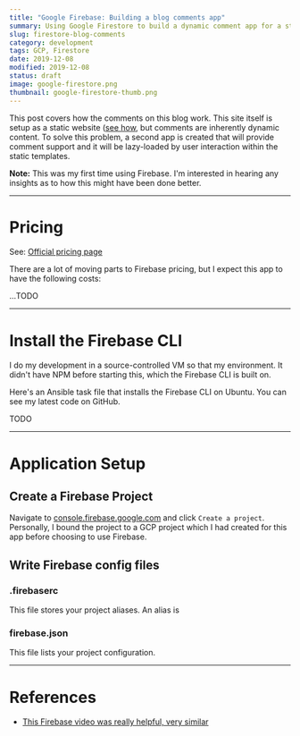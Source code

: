```yaml
---
title: "Google Firebase: Building a blog comments app"
summary: Using Google Firestore to build a dynamic comment app for a static site.
slug: firestore-blog-comments
category: development
tags: GCP, Firestore
date: 2019-12-08
modified: 2019-12-08
status: draft
image: google-firestore.png
thumbnail: google-firestore-thumb.png
---
```



This post covers how the comments on this blog work. This site itself is setup
as a static website ([see how](/blog-website.html), but comments are inherently
dynamic content. To solve this problem, a second app is created that will
provide comment support and it will be lazy-loaded by user interaction within
the static templates.


**Note:** This was my first time using Firebase. I'm interested in hearing
any insights as to how this might have been done better.

---

# Pricing

See: [Official pricing page](https://firebase.google.com/pricing)

There are a lot of moving parts to Firebase pricing, but I expect this app
to have the following costs:

...TODO


---


# Install the Firebase CLI

I do my development in a source-controlled VM so that my environment. It didn't
have NPM before starting this, which the Firebase CLI is built on.

Here's an Ansible task file that installs the Firebase CLI on Ubuntu. You can
see my latest code on GitHub.

TODO

---


# Application Setup

## Create a Firebase Project

Navigate to [console.firebase.google.com](https://console.firebase.google.com/)
and click `Create a project`. Personally, I bound the project to a GCP project
which I had created for this app before choosing to use Firebase.


## Write Firebase config files

### .firebaserc

This file stores your project aliases. An alias is 

### firebase.json

This file lists your project configuration.

---



# References

- [This Firebase video was really helpful, very similar](https://www.youtube.com/watch?v=XdrdLv1y9xk)

